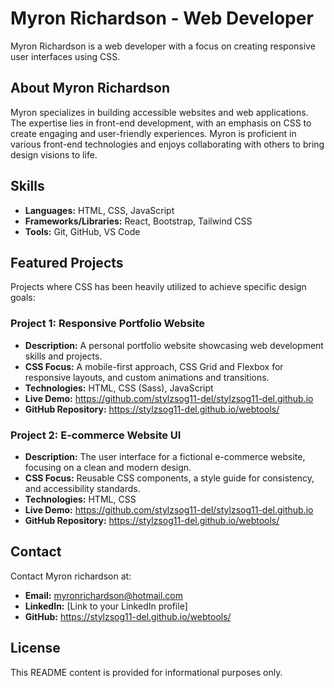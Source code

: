 # Myron Richardson - Web Developer

Myron Richardson is a web developer with a focus on creating responsive user interfaces using CSS.

## About Myron Richardson

Myron specializes in building accessible websites and web applications. The expertise lies in front-end development, with an emphasis on CSS to create engaging and user-friendly experiences. Myron is proficient in various front-end technologies and enjoys collaborating with others to bring design visions to life.

## Skills

*   **Languages:** HTML, CSS, JavaScript
*   **Frameworks/Libraries:** React, Bootstrap, Tailwind CSS
*   **Tools:** Git, GitHub, VS Code

## Featured Projects

Projects where CSS has been heavily utilized to achieve specific design goals:

### Project 1: Responsive Portfolio Website

*   **Description:** A personal portfolio website showcasing web development skills and projects.
*   **CSS Focus:** A mobile-first approach, CSS Grid and Flexbox for responsive layouts, and custom animations and transitions.
*   **Technologies:** HTML, CSS (Sass), JavaScript
*   **Live Demo:** https://github.com/stylzsog11-del/stylzsog11-del.github.io
*   **GitHub Repository:** https://stylzsog11-del.github.io/webtools/

### Project 2: E-commerce Website UI

*   **Description:** The user interface for a fictional e-commerce website, focusing on a clean and modern design.
*   **CSS Focus:** Reusable CSS components, a style guide for consistency, and accessibility standards.
*   **Technologies:** HTML, CSS
*   **Live Demo:** https://github.com/stylzsog11-del/stylzsog11-del.github.io
*   **GitHub Repository:** https://stylzsog11-del.github.io/webtools/

## Contact

Contact Myron richardson at:

*   **Email:** myronrichardson@hotmail.com
*   **LinkedIn:** [Link to your LinkedIn profile]
*   **GitHub:** https://stylzsog11-del.github.io/webtools/

## License

This README content is provided for informational purposes only.

